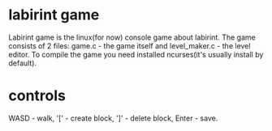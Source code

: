 # labirint game

Labirint game is the linux(for now) console game about labirint. The game consists of 2 files: game.c - the game itself and level_maker.c - the level editor. To compile the game you need installed ncurses(it's usually install by default).

# controls

WASD - walk, '[' - create block, ']' - delete block, Enter - save.
